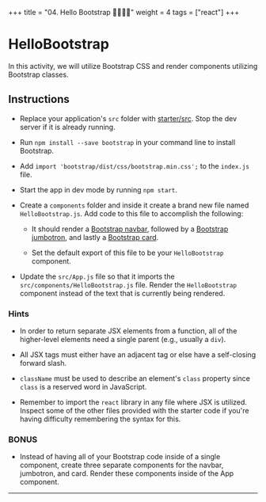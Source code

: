 +++
title = "04. Hello Bootstrap 👩‍🎓👨‍🎓"
weight = 4
tags = ["react"] 
+++

# HelloBootstrap

In this activity, we will utilize Bootstrap CSS and render components utilizing Bootstrap classes.

## Instructions

* Replace your application's `src` folder with [starter/src](starter/src). Stop the dev server if it is already running. 

* Run `npm install --save bootstrap` in your command line to install Bootstrap.

* Add `import 'bootstrap/dist/css/bootstrap.min.css';` to the `index.js` file.

* Start the app in dev mode by running `npm start`.

* Create a `components` folder and inside it create a brand new file named `HelloBootstrap.js`. Add code to this file to accomplish the following:

  * It should render a [Bootstrap navbar](https://getbootstrap.com/docs/4.0/components/navbar/), followed by a [Bootstrap jumbotron](https://getbootstrap.com/docs/4.0/components/jumbotron/), and lastly a [Bootstrap card](https://getbootstrap.com/docs/4.0/components/card/).

  * Set the default export of this file to be your `HelloBootstrap` component.

* Update the `src/App.js` file so that it imports the `src/components/HelloBootstrap.js` file. Render the `HelloBootstrap` component instead of the text that is currently being rendered.

### Hints

* In order to return separate JSX elements from a function, all of the higher-level elements need a single parent (e.g., usually a `div`).

* All JSX tags must either have an adjacent tag or else have a self-closing forward slash.

* `className` must be used to describe an element's `class` property since `class` is a reserved word in JavaScript.

* Remember to import the `react` library in any file where JSX is utilized. Inspect some of the other files provided with the starter code if you're having difficulty remembering the syntax for this.

### BONUS

* Instead of having all of your Bootstrap code inside of a single component, create three separate components for the navbar, jumbotron, and card. Render these components inside of the App component.

---